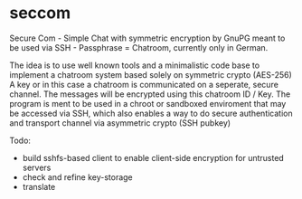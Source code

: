# seccom
Secure Com - Simple Chat with symmetric encryption by GnuPG meant to be used via SSH - Passphrase = Chatroom, currently only in German. 

The idea is to use well known tools and a minimalistic code base to implement a chatroom system based solely on symmetric crypto (AES-256)
A key or in this case a chatroom is communicated on a seperate, secure channel. The messages will be encrypted using this chatroom ID / Key.
The program is ment to be used in a chroot or sandboxed enviroment that may be accessed via SSH, which also enables a way to do secure authentication and transport channel via asymmetric crypto (SSH pubkey)

Todo: 

- build sshfs-based client to enable client-side encryption for untrusted servers
- check and refine key-storage
- translate
